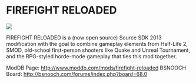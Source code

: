 # FIREFIGHT RELOADED

<img src="http://dl.dropboxusercontent.com/u/81688479/FIREFIGHTRELOADED/images/logo.png">

FIREFIGHT RELOADED is a (now open source) Source SDK 2013 modification with the goal to combine gameplay elements from Half-Life 2, SMOD, old-school first-person shooters like Quake and Unreal Tournament, and the RPG-styled horde-mode gameplay that ties this mod together. 

ModDB Page: http://www.moddb.com/mods/firefight-reloaded
BSNOOCH Board: http://bsnooch.com/forums/index.php?board=68.0
